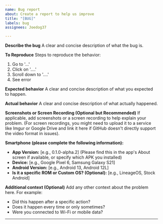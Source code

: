 ```yaml
---
name: Bug report
about: Create a report to help us improve
title: "[BUG]"
labels: bug
assignees: Joedog37

---
```


**Describe the bug**
A clear and concise description of what the bug is.

**To Reproduce**
Steps to reproduce the behavior:
1. Go to '...'
2. Click on '....'
3. Scroll down to '....'
4. See error

**Expected behavior**
A clear and concise description of what you expected to happen.

**Actual behavior**
A clear and concise description of what actually happened.

**Screenshots or Screen Recording (Optional but Recommended)**
If applicable, add screenshots or a screen recording to help explain your problem. (For screen recordings, you might need to upload it to a service like Imgur or Google Drive and link it here if GitHub doesn't directly support the video format in issues).

**Smartphone (please complete the following information):**
- **App Version:** [e.g., 0.1.0-alpha.2] (Please find this in the app's About screen if available, or specify which APK you installed)
- **Device:** [e.g., Google Pixel 6, Samsung Galaxy S21]
- **Android Version:** [e.g., Android 13, Android 12L]
- **Is it a specific ROM or Custom OS? (Optional):** [e.g., LineageOS, Stock Android]

**Additional context (Optional)**
Add any other context about the problem here. For example:
- Did this happen after a specific action?
- Does it happen every time or only sometimes?
- Were you connected to Wi-Fi or mobile data?

---
